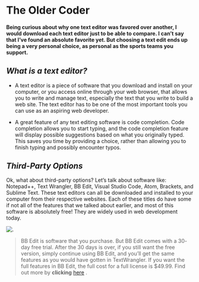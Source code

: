 # The Older Coder

#### Being curious about why one text editor was favored over another, I would download each text editor just to be able to compare. I can’t say that I’ve found an absolute favorite yet. But choosing a text edit ends up being a very personal choice, as personal as the sports teams you support.

## ***What is a text editor?***
- A text editor is a piece of software that you download and install on your computer, or you access online through your web browser, that allows you to write and manage text, especially the text that you write to build a web site. The text editor has to be one of the most important tools you can use as an aspiring web developer.

- A great feature of any text editing software is code completion. Code completion allows you to start typing, and the code completion
feature will display possible suggestions based on what you originally typed. This saves you time by providing a choice, rather than allowing you to finish typing and possibly encounter typos.

## *Third-Party Options*
Ok, what about third-party options? Let’s talk about software like: Notepad++, Text Wrangler, BB Edit, Visual Studio Code, Atom, Brackets, and Sublime Text. These text editors can all be downloaded and installed to your computer from their respective websites. Each of these titles do have some if not all of the features that we talked about earlier, and most of this software is absolutely free! They are widely used in web development today.

![.](https://upload.wikimedia.org/wikipedia/commons/thumb/6/69/Notepad%2B%2B_Logo.svg/1200px-Notepad%2B%2B_Logo.svg.png)



>BB Edit is software that you purchase. But BB Edit comes with a 30- day free trial. After the 30 days is over, if you still want the free
version, simply continue using BB Edit, and you’ll get the same features as you would have gotten in TextWrangler. If you want the full features in BB Edit, the full cost for a full license is $49.99. Find out more by **clicking** [here](https://www.barebones.com/products/textwrangler/) .

```It would be so interesting to hear what some of you are using for your text editor. Please share and let us know which text editor is your favorite and why. Let’s make this a nice robust list of our favorite text editors for all of us who are new to web development.
